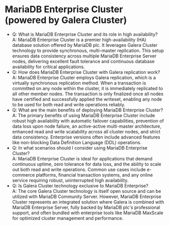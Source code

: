 # MariaDB Enterprise Cluster (powered by Galera Cluster)

* Q: What is MariaDB Enterprise Cluster and its role in high availability?\
  A: MariaDB Enterprise Cluster is a premier high-availability (HA) database solution offered by MariaDB plc. It leverages Galera Cluster technology to provide synchronous, multi-master replication. This setup ensures data consistency across multiple MariaDB Enterprise Server nodes, delivering excellent fault tolerance and continuous database availability for critical applications.
* Q: How does MariaDB Enterprise Cluster with Galera replication work?\
  A: MariaDB Enterprise Cluster employs Galera replication, which is a virtually synchronous replication method. When a transaction is committed on any node within the cluster, it is immediately replicated to all other member nodes. The transaction is only finalized once all nodes have certified and successfully applied the writeset, enabling any node to be used for both read and write operations reliably.
* Q: What are the main benefits of deploying MariaDB Enterprise Cluster?\
  A: The primary benefits of using MariaDB Enterprise Cluster include robust high availability with automatic failover capabilities, prevention of data loss upon node failure, an active-active multi-master architecture, enhanced read and write scalability across all cluster nodes, and strict data consistency. Enterprise versions often include advanced features like non-blocking Data Definition Language (DDL) operations.
* Q: In what scenarios should I consider using MariaDB Enterprise Cluster?\
  A: MariaDB Enterprise Cluster is ideal for applications that demand continuous uptime, zero tolerance for data loss, and the ability to scale out both read and write operations. Common use cases include e-commerce platforms, financial transaction systems, and any online service requiring robust, uninterrupted high availability.
* Q: Is Galera Cluster technology exclusive to MariaDB Enterprise?\
  A: The core Galera Cluster technology is itself open source and can be utilized with MariaDB Community Server. However, MariaDB Enterprise Cluster represents an integrated solution where Galera is combined with MariaDB Enterprise Server, fully backed by MariaDB plc's professional support, and often bundled with enterprise tools like MariaDB MaxScale for optimized cluster management and performance.
